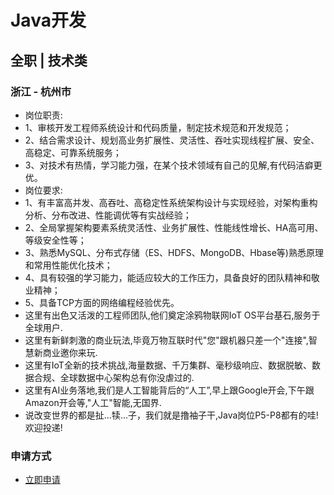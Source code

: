 
# Java开发
## 全职  |  技术类
### 浙江 - 杭州市

- 岗位职责:
- 1、审核开发工程师系统设计和代码质量，制定技术规范和开发规范；
- 2、结合需求设计、规划高业务扩展性、灵活性、吞吐实现线程扩展、安全、高稳定、可靠系统服务；
- 3、对技术有热情，学习能力强，在某个技术领域有自己的见解,有代码洁癖更优。
- 岗位要求:
- 1、有丰富高并发、高吞吐、高稳定性系统架构设计与实现经验，对架构重构分析、分布改进、性能调优等有实战经验；
- 2、全局掌握架构要素系统灵活性、业务扩展性、性能线性增长、HA高可用、等级安全性等；
- 3、熟悉MySQL、分布式存储（ES、HDFS、MongoDB、Hbase等)熟悉原理和常用性能优化技术；
- 4、具有较强的学习能力，能适应较大的工作压力，具备良好的团队精神和敬业精神；
- 5、具备TCP方面的网络编程经验优先。
- 这里有出色又活泼的工程师团队,他们奠定涂鸦物联网IoT OS平台基石,服务于全球用户.
- 这里有新鲜刺激的商业玩法,毕竟万物互联时代"您"跟机器只差一个"连接",智慧新商业邀你来玩.
- 这里有IoT全新的技术挑战,海量数据、千万集群、毫秒级响应、数据脱敏、数据合规、全球数据中心架构总有你没虐过的.
- 这里有AI业务落地,我们是人工智能背后的“人工”,早上跟Google开会,下午跟Amazon开会等,"人工"智能,无国界.
- 说改变世界的都是扯...犊...子，我们就是撸袖子干,Java岗位P5-P8都有的哇!欢迎投递!
### 申请方式
- <a href="mailto:hr@tuya.com?subject=求职简历-Java开发-来自GitHub">立即申请</a>